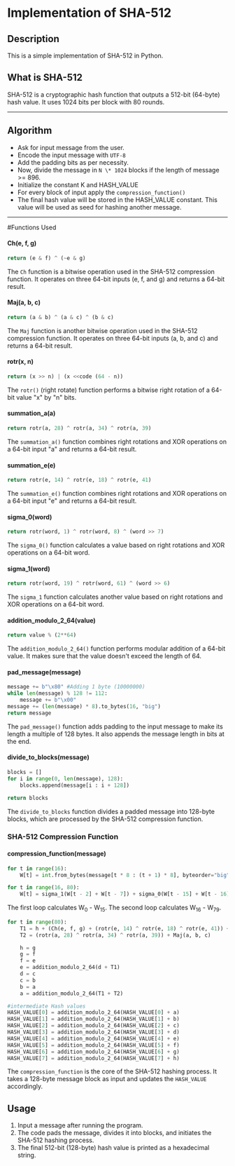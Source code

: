 # Implementation of SHA-512

## Description

This is a simple implementation of SHA-512 in Python.

## What is SHA-512

SHA-512 is a cryptographic hash function that outputs a 512-bit (64-byte) hash value. It uses 1024 bits per block with 80 rounds.

---

## Algorithm

- Ask for input message from the user.
- Encode the input message with `UTF-8`
- Add the padding bits as per necessity.
- Now, divide the message in `N \* 1024` blocks if the length of message >= 896.
- Initialize the constant K and HASH_VALUE
- For every block of input apply the `compression_function()`
- The final hash value will be stored in the HASH_VALUE constant. This value will be used as seed for hashing another message.

---

#Functions Used

#### Ch(e, f, g)

```python
return (e & f) ^ (~e & g)
```

The `Ch` function is a bitwise operation used in the SHA-512 compression function. It operates on three 64-bit inputs (e, f, and g) and returns a 64-bit result.

#### Maj(a, b, c)

```python
return (a & b) ^ (a & c) ^ (b & c)
```

The `Maj` function is another bitwise operation used in the SHA-512 compression function. It operates on three 64-bit inputs (a, b, and c) and returns a 64-bit result.

#### rotr(x, n)

```python
return (x >> n) | (x <<code (64 - n))
```

The `rotr()` (right rotate) function performs a bitwise right rotation of a 64-bit value "x" by "n" bits.

#### summation_a(a)

```python
return rotr(a, 28) ^ rotr(a, 34) ^ rotr(a, 39)
```

The `summation_a()` function combines right rotations and XOR operations on a 64-bit input "a" and returns a 64-bit result.

#### summation_e(e)

```python
return rotr(e, 14) ^ rotr(e, 18) ^ rotr(e, 41)
```

The `summation_e()` function combines right rotations and XOR operations on a 64-bit input "e" and returns a 64-bit result.

#### sigma_0(word)

```python
return rotr(word, 1) ^ rotr(word, 8) ^ (word >> 7)
```

The `sigma_0()` function calculates a value based on right rotations and XOR operations on a 64-bit word.

#### sigma_1(word)

```python
return rotr(word, 19) ^ rotr(word, 61) ^ (word >> 6)
```

The `sigma_1` function calculates another value based on right rotations and XOR operations on a 64-bit word.

#### addition_modulo_2_64(value)

```python
return value % (2**64)
```

The `addition_modulo_2_64()` function performs modular addition of a 64-bit value. It makes sure that the value doesn't exceed the length of 64.

#### pad_message(message)

```python
message += b"\x80" #Adding 1 byte (10000000)
while len(message) % 128 != 112:
    message += b"\x00"
message += (len(message) * 8).to_bytes(16, "big")
return message
```

The `pad_message()` function adds padding to the input message to make its length a multiple of 128 bytes. It also appends the message length in bits at the end.

#### divide_to_blocks(message)

```python
blocks = []
for i in range(0, len(message), 128):
    blocks.append(message[i : i + 128])

return blocks
```

The `divide_to_blocks` function divides a padded message into 128-byte blocks, which are processed by the SHA-512 compression function.

### SHA-512 Compression Function

#### compression_function(message)

```python
for t in range(16):
    W[t] = int.from_bytes(message[t * 8 : (t + 1) * 8], byteorder="big")

for t in range(16, 80):
    W[t] = sigma_1(W[t - 2] + W[t - 7]) + sigma_0(W[t - 15] + W[t - 16])
```

The first loop calculates W<sub>0</sub> - W<sub>15</sub>.
The second loop calculates W<sub>16</sub> - W<sub>79</sub>.

```python
for t in range(80):
    T1 = h + (Ch(e, f, g) + (rotr(e, 14) ^ rotr(e, 18) ^ rotr(e, 41)) + K[t] + W[t])
    T2 = (rotr(a, 28) ^ rotr(a, 34) ^ rotr(a, 39)) + Maj(a, b, c)

    h = g
    g = f
    f = e
    e = addition_modulo_2_64(d + T1)
    d = c
    c = b
    b = a
    a = addition_modulo_2_64(T1 + T2)

#intermediate Hash values
HASH_VALUE[0] = addition_modulo_2_64(HASH_VALUE[0] + a)
HASH_VALUE[1] = addition_modulo_2_64(HASH_VALUE[1] + b)
HASH_VALUE[2] = addition_modulo_2_64(HASH_VALUE[2] + c)
HASH_VALUE[3] = addition_modulo_2_64(HASH_VALUE[3] + d)
HASH_VALUE[4] = addition_modulo_2_64(HASH_VALUE[4] + e)
HASH_VALUE[5] = addition_modulo_2_64(HASH_VALUE[5] + f)
HASH_VALUE[6] = addition_modulo_2_64(HASH_VALUE[6] + g)
HASH_VALUE[7] = addition_modulo_2_64(HASH_VALUE[7] + h)
```

The `compression_function` is the core of the SHA-512 hashing process. It takes a 128-byte message block as input and updates the `HASH_VALUE` accordingly.

## Usage

1. Input a message after running the program.
2. The code pads the message, divides it into blocks, and initiates the SHA-512 hashing process.
3. The final 512-bit (128-byte) hash value is printed as a hexadecimal string.
